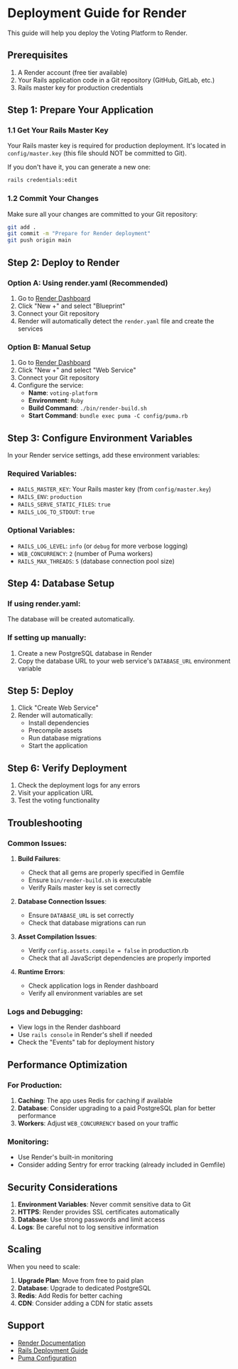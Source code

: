 # Deployment Guide for Render

This guide will help you deploy the Voting Platform to Render.

## Prerequisites

1. A Render account (free tier available)
2. Your Rails application code in a Git repository (GitHub, GitLab, etc.)
3. Rails master key for production credentials

## Step 1: Prepare Your Application

### 1.1 Get Your Rails Master Key

Your Rails master key is required for production deployment. It's located in `config/master.key` (this file should NOT be committed to Git).

If you don't have it, you can generate a new one:

```bash
rails credentials:edit
```

### 1.2 Commit Your Changes

Make sure all your changes are committed to your Git repository:

```bash
git add .
git commit -m "Prepare for Render deployment"
git push origin main
```

## Step 2: Deploy to Render

### Option A: Using render.yaml (Recommended)

1. Go to [Render Dashboard](https://dashboard.render.com/)
2. Click "New +" and select "Blueprint"
3. Connect your Git repository
4. Render will automatically detect the `render.yaml` file and create the services

### Option B: Manual Setup

1. Go to [Render Dashboard](https://dashboard.render.com/)
2. Click "New +" and select "Web Service"
3. Connect your Git repository
4. Configure the service:
   - **Name**: `voting-platform`
   - **Environment**: `Ruby`
   - **Build Command**: `./bin/render-build.sh`
   - **Start Command**: `bundle exec puma -C config/puma.rb`

## Step 3: Configure Environment Variables

In your Render service settings, add these environment variables:

### Required Variables:
- `RAILS_MASTER_KEY`: Your Rails master key (from `config/master.key`)
- `RAILS_ENV`: `production`
- `RAILS_SERVE_STATIC_FILES`: `true`
- `RAILS_LOG_TO_STDOUT`: `true`

### Optional Variables:
- `RAILS_LOG_LEVEL`: `info` (or `debug` for more verbose logging)
- `WEB_CONCURRENCY`: `2` (number of Puma workers)
- `RAILS_MAX_THREADS`: `5` (database connection pool size)

## Step 4: Database Setup

### If using render.yaml:
The database will be created automatically.

### If setting up manually:
1. Create a new PostgreSQL database in Render
2. Copy the database URL to your web service's `DATABASE_URL` environment variable

## Step 5: Deploy

1. Click "Create Web Service"
2. Render will automatically:
   - Install dependencies
   - Precompile assets
   - Run database migrations
   - Start the application

## Step 6: Verify Deployment

1. Check the deployment logs for any errors
2. Visit your application URL
3. Test the voting functionality

## Troubleshooting

### Common Issues:

1. **Build Failures**:
   - Check that all gems are properly specified in Gemfile
   - Ensure `bin/render-build.sh` is executable
   - Verify Rails master key is set correctly

2. **Database Connection Issues**:
   - Ensure `DATABASE_URL` is set correctly
   - Check that database migrations can run

3. **Asset Compilation Issues**:
   - Verify `config.assets.compile = false` in production.rb
   - Check that all JavaScript dependencies are properly imported

4. **Runtime Errors**:
   - Check application logs in Render dashboard
   - Verify all environment variables are set

### Logs and Debugging:

- View logs in the Render dashboard
- Use `rails console` in Render's shell if needed
- Check the "Events" tab for deployment history

## Performance Optimization

### For Production:

1. **Caching**: The app uses Redis for caching if available
2. **Database**: Consider upgrading to a paid PostgreSQL plan for better performance
3. **Workers**: Adjust `WEB_CONCURRENCY` based on your traffic

### Monitoring:

- Use Render's built-in monitoring
- Consider adding Sentry for error tracking (already included in Gemfile)

## Security Considerations

1. **Environment Variables**: Never commit sensitive data to Git
2. **HTTPS**: Render provides SSL certificates automatically
3. **Database**: Use strong passwords and limit access
4. **Logs**: Be careful not to log sensitive information

## Scaling

When you need to scale:

1. **Upgrade Plan**: Move from free to paid plan
2. **Database**: Upgrade to dedicated PostgreSQL
3. **Redis**: Add Redis for better caching
4. **CDN**: Consider adding a CDN for static assets

## Support

- [Render Documentation](https://render.com/docs)
- [Rails Deployment Guide](https://guides.rubyonrails.org/deployment.html)
- [Puma Configuration](https://puma.io/puma/Puma/DSL.html) 